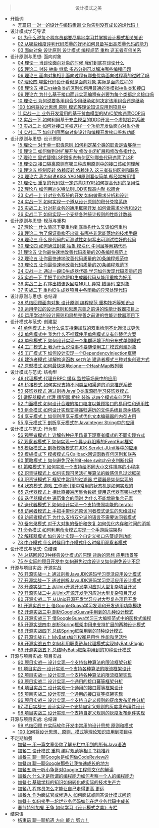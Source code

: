 > <center> 设计模式之美 </center>

* 开篇词
  * [开篇词 一对一的设计与编码集训 让你告别没有成长的烂代码！](god/jk_design_patterns/开篇词_一对一的设计与编码集训_让你告别没有成长的烂代码.md)
* 设计模式学习导读
  * [01 为什么说每个程序员都要尽早地学习并掌握设计模式相关知识](god/jk_design_patterns/01_为什么说每个程序员都要尽早地学习并掌握设计模式相关知识.md)
  * [02 从哪些维度评判代码质量的好坏如何具备写出高质量代码的能力](god/jk_design_patterns/02_从哪些维度评判代码质量的好坏如何具备写出高质量代码的能力.md)
  * [03 面向对象 设计原则 设计模式 编程规范 重构 这五者有何关系](god/jk_design_patterns/03_面向对象_设计原则_设计模式_编程规范_重构_这五者有何关系.md)
* 设计原则与思想: 面向对象
  * [04 理论一 当谈论面向对象的时候 我们到底在谈论什么](god/jk_design_patterns/04_理论一_当谈论面向对象的时候_我们到底在谈论什么.md)
  * [05 理论二 封装 抽象 继承 多态分别可以解决哪些编程问题](god/jk_design_patterns/05_理论二_封装_抽象_继承_多态分别可以解决哪些编程问题.md)
  * [06 理论三 面向对象相比面向过程有哪些优势面向过程真的过时了吗](god/jk_design_patterns/06_理论三_面向对象相比面向过程有哪些优势面向过程真的过时了吗.md)
  * [07 理论四 哪些代码设计看似是面向对象 实际是面向过程的](god/jk_design_patterns/07_理论四_哪些代码设计看似是面向对象_实际是面向过程的.md)
  * [08 理论五 接口vs抽象类的区别如何用普通的类模拟抽象类和接口](god/jk_design_patterns/08_理论五_接口vs抽象类的区别如何用普通的类模拟抽象类和接口.md)
  * [09 理论六 为什么基于接口而非实现编程有必要为每个类都定义接口吗](god/jk_design_patterns/09_理论六_为什么基于接口而非实现编程有必要为每个类都定义接口吗.md)
  * [10 理论七 为何说要多用组合少用继承如何决定该用组合还是继承](god/jk_design_patterns/10_理论七_为何说要多用组合少用继承如何决定该用组合还是继承.md)
  * [100 如何将设计思想 原则 模式等理论知识应用到项目中](god/jk_design_patterns/100_如何将设计思想_原则_模式等理论知识应用到项目中.md)
  * [11 实战一上 业务开发常用的基于贫血模型的MVC架构违背OOP吗](god/jk_design_patterns/11_实战一上_业务开发常用的基于贫血模型的MVC架构违背OOP吗.md)
  * [12 实战一下 如何利用基于充血模型的DDD开发一个虚拟钱包系统](god/jk_design_patterns/12_实战一下_如何利用基于充血模型的DDD开发一个虚拟钱包系统.md)
  * [13 实战二上 如何对接口鉴权这样一个功能开发做面向对象分析](god/jk_design_patterns/13_实战二上_如何对接口鉴权这样一个功能开发做面向对象分析.md)
  * [14 实战二下 如何利用面向对象设计和编程开发接口鉴权功能](god/jk_design_patterns/14_实战二下_如何利用面向对象设计和编程开发接口鉴权功能.md)
* 设计原则与思想: 设计原则
  * [15 理论一 对于单一职责原则 如何判定某个类的职责是否够单一](god/jk_design_patterns/15_理论一_对于单一职责原则_如何判定某个类的职责是否够单一.md)
  * [16 理论二 如何做到对扩展开放 修改关闭扩展和修改各指什么](god/jk_design_patterns/16_理论二_如何做到对扩展开放_修改关闭扩展和修改各指什么.md)
  * [17 理论三 里式替换LSP跟多态有何区别哪些代码违背了LSP](god/jk_design_patterns/17_理论三_里式替换LSP跟多态有何区别哪些代码违背了LSP.md)
  * [18 理论四 接口隔离原则有哪三种应用原则中的接口该如何理解](god/jk_design_patterns/18_理论四_接口隔离原则有哪三种应用原则中的接口该如何理解.md)
  * [19 理论五 控制反转 依赖反转 依赖注入 这三者有何区别和联系](god/jk_design_patterns/19_理论五_控制反转_依赖反转_依赖注入_这三者有何区别和联系.md)
  * [20 理论六 我为何说KISS YAGNI原则看似简单 却经常被用错](god/jk_design_patterns/20_理论六_我为何说KISS_YAGNI原则看似简单_却经常被用错.md)
  * [21 理论七 重复的代码就一定违背DRY吗如何提高代码的复用性](god/jk_design_patterns/21_理论七_重复的代码就一定违背DRY吗如何提高代码的复用性.md)
  * [22 理论八 如何用迪米特法则LOD实现高内聚 松耦合](god/jk_design_patterns/22_理论八_如何用迪米特法则LOD实现高内聚_松耦合.md)
  * [23 实战一上 针对业务系统的开发 如何做需求分析和设计](god/jk_design_patterns/23_实战一上_针对业务系统的开发_如何做需求分析和设计.md)
  * [24 实战一下 如何实现一个遵从设计原则的积分兑换系统](god/jk_design_patterns/24_实战一下_如何实现一个遵从设计原则的积分兑换系统.md)
  * [25 实战二上 针对非业务的通用框架开发 如何做需求分析和设计](god/jk_design_patterns/25_实战二上_针对非业务的通用框架开发_如何做需求分析和设计.md)
  * [26 实战二下 如何实现一个支持各种统计规则的性能计数器](god/jk_design_patterns/26_实战二下_如何实现一个支持各种统计规则的性能计数器.md)
* 设计原则与思想: 规范与重构
  * [27 理论一 什么情况下要重构到底重构什么又该如何重构](god/jk_design_patterns/27_理论一_什么情况下要重构到底重构什么又该如何重构.md)
  * [28 理论二 为了保证重构不出错 有哪些非常能落地的技术手段](god/jk_design_patterns/28_理论二_为了保证重构不出错_有哪些非常能落地的技术手段.md)
  * [29 理论三 什么是代码的可测试性如何写出可测试性好的代码](god/jk_design_patterns/29_理论三_什么是代码的可测试性如何写出可测试性好的代码.md)
  * [30 理论四 如何通过封装 抽象 模块化 中间层等解耦代码](god/jk_design_patterns/30_理论四_如何通过封装_抽象_模块化_中间层等解耦代码.md)
  * [31 理论五 让你最快速地改善代码质量的20条编程规范上](god/jk_design_patterns/31_理论五_让你最快速地改善代码质量的20条编程规范上.md)
  * [32 理论五 让你最快速地改善代码质量的20条编程规范中](god/jk_design_patterns/32_理论五_让你最快速地改善代码质量的20条编程规范中.md)
  * [33 理论五 让你最快速地改善代码质量的20条编程规范下](god/jk_design_patterns/33_理论五_让你最快速地改善代码质量的20条编程规范下.md)
  * [34 实战一上 通过一段ID生成器代码 学习如何发现代码质量问题](god/jk_design_patterns/34_实战一上_通过一段ID生成器代码_学习如何发现代码质量问题.md)
  * [35 实战一下 手把手带你将ID生成器代码从能用重构为好用](god/jk_design_patterns/35_实战一下_手把手带你将ID生成器代码从能用重构为好用.md)
  * [36 实战二上 程序出错该返回啥NULL 异常 错误码 空对象](god/jk_design_patterns/36_实战二上_程序出错该返回啥NULL_异常_错误码_空对象.md)
  * [37 实战二下 重构ID生成器项目中各函数的异常处理代码](god/jk_design_patterns/37_实战二下_重构ID生成器项目中各函数的异常处理代码.md)
* 设计原则与思想: 总结课
  * [38 总结回顾面向对象 设计原则 编程规范 重构技巧等知识点](god/jk_design_patterns/38_总结回顾面向对象_设计原则_编程规范_重构技巧等知识点.md)
  * [39 运用学过的设计原则和思想完善之前讲的性能计数器项目上](god/jk_design_patterns/39_运用学过的设计原则和思想完善之前讲的性能计数器项目上.md)
  * [40 运用学过的设计原则和思想完善之前讲的性能计数器项目下](god/jk_design_patterns/40_运用学过的设计原则和思想完善之前讲的性能计数器项目下.md)
* 设计模式与范式: 创建型
  * [41 单例模式上 为什么说支持懒加载的双重检测不比饿汉式更优](god/jk_design_patterns/41_单例模式上_为什么说支持懒加载的双重检测不比饿汉式更优.md)
  * [42 单例模式中 我为什么不推荐使用单例模式又有何替代方案](god/jk_design_patterns/42_单例模式中_我为什么不推荐使用单例模式又有何替代方案.md)
  * [43 单例模式下 如何设计实现一个集群环境下的分布式单例模式](god/jk_design_patterns/43_单例模式下_如何设计实现一个集群环境下的分布式单例模式.md)
  * [44 工厂模式上 我为什么说没事不要随便用工厂模式创建对象](god/jk_design_patterns/44_工厂模式上_我为什么说没事不要随便用工厂模式创建对象.md)
  * [45 工厂模式下 如何设计实现一个DependencyInjection框架](god/jk_design_patterns/45_工厂模式下_如何设计实现一个DependencyInjection框架.md)
  * [46 建造者模式 详解构造函数 set方法 建造者模式三种对象创建方式](god/jk_design_patterns/46_建造者模式_详解构造函数_set方法_建造者模式三种对象创建方式.md)
  * [47 原型模式 如何最快速地clone一个HashMap散列表](god/jk_design_patterns/47_原型模式_如何最快速地clone一个HashMap散列表.md)
* 设计模式与范式: 结构型
  * [48 代理模式 代理在RPC 缓存 监控等场景中的应用](god/jk_design_patterns/48_代理模式_代理在RPC_缓存_监控等场景中的应用.md)
  * [49 桥接模式 如何实现支持不同类型和渠道的消息推送系统](god/jk_design_patterns/49_桥接模式_如何实现支持不同类型和渠道的消息推送系统.md)
  * [50 装饰器模式 通过剖析JavaIO类库源码学习装饰器模式](god/jk_design_patterns/50_装饰器模式_通过剖析JavaIO类库源码学习装饰器模式.md)
  * [51 适配器模式 代理 适配器 桥接 装饰 这四个模式有何区别](god/jk_design_patterns/51_适配器模式_代理_适配器_桥接_装饰_这四个模式有何区别.md)
  * [52 门面模式 如何设计合理的接口粒度以兼顾接口的易用性和通用性](god/jk_design_patterns/52_门面模式_如何设计合理的接口粒度以兼顾接口的易用性和通用性.md)
  * [53 组合模式 如何设计实现支持递归遍历的文件系统目录树结构](god/jk_design_patterns/53_组合模式_如何设计实现支持递归遍历的文件系统目录树结构.md)
  * [54 享元模式上 如何利用享元模式优化文本编辑器的内存占用](god/jk_design_patterns/54_享元模式上_如何利用享元模式优化文本编辑器的内存占用.md)
  * [55 享元模式下 剖析享元模式在JavaInteger String中的应用](god/jk_design_patterns/55_享元模式下_剖析享元模式在JavaInteger_String中的应用.md)
* 设计模式与范式: 行为型
  * [56 观察者模式上 详解各种应用场景下观察者模式的不同实现方式](god/jk_design_patterns/56_观察者模式上_详解各种应用场景下观察者模式的不同实现方式.md)
  * [57 观察者模式下 如何实现一个异步非阻塞的EventBus框架](god/jk_design_patterns/57_观察者模式下_如何实现一个异步非阻塞的EventBus框架.md)
  * [58 模板模式上 剖析模板模式在JDK Servlet JUnit等中的应用](god/jk_design_patterns/58_模板模式上_剖析模板模式在JDK_Servlet_JUnit等中的应用.md)
  * [59 模板模式下 模板模式与Callback回调函数有何区别和联系](god/jk_design_patterns/59_模板模式下_模板模式与Callback回调函数有何区别和联系.md)
  * [60 策略模式上 如何避免冗长的if-else switch分支判断代码](god/jk_design_patterns/60_策略模式上_如何避免冗长的if-else_switch分支判断代码.md)
  * [61 策略模式下 如何实现一个支持给不同大小文件排序的小程序](god/jk_design_patterns/61_策略模式下_如何实现一个支持给不同大小文件排序的小程序.md)
  * [62 职责链模式上 如何实现可灵活扩展算法的敏感信息过滤框架](god/jk_design_patterns/62_职责链模式上_如何实现可灵活扩展算法的敏感信息过滤框架.md)
  * [63 职责链模式下 框架中常用的过滤器 拦截器是如何实现的](god/jk_design_patterns/63_职责链模式下_框架中常用的过滤器_拦截器是如何实现的.md)
  * [64 状态模式 游戏 工作流引擎中常用的状态机是如何实现的](god/jk_design_patterns/64_状态模式_游戏_工作流引擎中常用的状态机是如何实现的.md)
  * [65 迭代器模式上 相比直接遍历集合数据 使用迭代器有哪些优势](god/jk_design_patterns/65_迭代器模式上_相比直接遍历集合数据_使用迭代器有哪些优势.md)
  * [66 迭代器模式中 遍历集合的同时 为什么不能增删集合元素](god/jk_design_patterns/66_迭代器模式中_遍历集合的同时_为什么不能增删集合元素.md)
  * [67 迭代器模式下 如何设计实现一个支持快照功能的iterator](god/jk_design_patterns/67_迭代器模式下_如何设计实现一个支持快照功能的iterator.md)
  * [68 访问者模式上 手把手带你还原访问者模式诞生的思维过程](god/jk_design_patterns/68_访问者模式上_手把手带你还原访问者模式诞生的思维过程.md)
  * [69 访问者模式下 为什么支持双分派的语言不需要访问者模式](god/jk_design_patterns/69_访问者模式下_为什么支持双分派的语言不需要访问者模式.md)
  * [70 备忘录模式 对于大对象的备份和恢复 如何优化内存和时间的消耗](god/jk_design_patterns/70_备忘录模式_对于大对象的备份和恢复_如何优化内存和时间的消耗.md)
  * [71 命令模式 如何利用命令模式实现一个手游后端架构](god/jk_design_patterns/71_命令模式_如何利用命令模式实现一个手游后端架构.md)
  * [72 解释器模式 如何设计实现一个自定义接口告警规则功能](god/jk_design_patterns/72_解释器模式_如何设计实现一个自定义接口告警规则功能.md)
  * [73 中介模式 什么时候用中介模式什么时候用观察者模式](god/jk_design_patterns/73_中介模式_什么时候用中介模式什么时候用观察者模式.md)
* 设计模式与范式: 总结课
  * [74 总结回顾23种经典设计模式的原理 背后的思想 应用场景等](god/jk_design_patterns/74_总结回顾23种经典设计模式的原理_背后的思想_应用场景等.md)
  * [75 在实际的项目开发中 如何避免过度设计又如何避免设计不足](god/jk_design_patterns/75_在实际的项目开发中_如何避免过度设计又如何避免设计不足.md)
* 开源与项目实战: 开源实战
  * [76 开源实战一上 通过剖析JavaJDK源码学习灵活应用设计模式](god/jk_design_patterns/76_开源实战一上_通过剖析JavaJDK源码学习灵活应用设计模式.md)
  * [77 开源实战一下 通过剖析JavaJDK源码学习灵活应用设计模式](god/jk_design_patterns/77_开源实战一下_通过剖析JavaJDK源码学习灵活应用设计模式.md)
  * [78 开源实战二上 从Unix开源开发学习应对大型复杂项目开发](god/jk_design_patterns/78_开源实战二上_从Unix开源开发学习应对大型复杂项目开发.md)
  * [79 开源实战二中 从Unix开源开发学习应对大型复杂项目开发](god/jk_design_patterns/79_开源实战二中_从Unix开源开发学习应对大型复杂项目开发.md)
  * [80 开源实战二下 从Unix开源开发学习应对大型复杂项目开发](god/jk_design_patterns/80_开源实战二下_从Unix开源开发学习应对大型复杂项目开发.md)
  * [81 开源实战三上 借GoogleGuava学习发现和开发通用功能模块](god/jk_design_patterns/81_开源实战三上_借GoogleGuava学习发现和开发通用功能模块.md)
  * [82 开源实战三中 剖析GoogleGuava中用到的几种设计模式](god/jk_design_patterns/82_开源实战三中_剖析GoogleGuava中用到的几种设计模式.md)
  * [83 开源实战三下 借GoogleGuava学习三大编程范式中的函数式编程](god/jk_design_patterns/83_开源实战三下_借GoogleGuava学习三大编程范式中的函数式编程.md)
  * [85 开源实战四中 剖析Spring框架中用来支持扩展的两种设计模式](god/jk_design_patterns/85_开源实战四中_剖析Spring框架中用来支持扩展的两种设计模式.md)
  * [86 开源实战四下 总结Spring框架用到的11种设计模式](god/jk_design_patterns/86_开源实战四下_总结Spring框架用到的11种设计模式.md)
  * [87 开源实战五上 MyBatis如何权衡易用性 性能和灵活性](god/jk_design_patterns/87_开源实战五上_MyBatis如何权衡易用性_性能和灵活性.md)
  * [88 开源实战五中 如何利用职责链与代理模式实现MyBatisPlugin](god/jk_design_patterns/88_开源实战五中_如何利用职责链与代理模式实现MyBatisPlugin.md)
  * [89 开源实战五下 总结MyBatis框架中用到的10种设计模式](god/jk_design_patterns/89_开源实战五下_总结MyBatis框架中用到的10种设计模式.md)
* 开源与项目实战: 项目实战
  * [90 项目实战一 设计实现一个支持各种算法的限流框架分析](god/jk_design_patterns/90_项目实战一_设计实现一个支持各种算法的限流框架分析.md)
  * [91 项目实战一 设计实现一个支持各种算法的限流框架设计](god/jk_design_patterns/91_项目实战一_设计实现一个支持各种算法的限流框架设计.md)
  * [92 项目实战一 设计实现一个支持各种算法的限流框架实现](god/jk_design_patterns/92_项目实战一_设计实现一个支持各种算法的限流框架实现.md)
  * [93 项目实战二 设计实现一个通用的接口幂等框架分析](god/jk_design_patterns/93_项目实战二_设计实现一个通用的接口幂等框架分析.md)
  * [94 项目实战二 设计实现一个通用的接口幂等框架设计](god/jk_design_patterns/94_项目实战二_设计实现一个通用的接口幂等框架设计.md)
  * [95 项目实战二 设计实现一个通用的接口幂等框架实现](god/jk_design_patterns/95_项目实战二_设计实现一个通用的接口幂等框架实现.md)
  * [96 项目实战三 设计实现一个支持自定义规则的灰度发布组件分析](god/jk_design_patterns/96_项目实战三_设计实现一个支持自定义规则的灰度发布组件分析.md)
  * [97 项目实战三 设计实现一个支持自定义规则的灰度发布组件设计](god/jk_design_patterns/97_项目实战三_设计实现一个支持自定义规则的灰度发布组件设计.md)
  * [98 项目实战三 设计实现一个支持自定义规则的灰度发布组件实现](god/jk_design_patterns/98_项目实战三_设计实现一个支持自定义规则的灰度发布组件实现.md)
* 开源与项目实战: 总结课
  * [99 总结回顾 在实际软件开发中常用的设计思想 原则和模式](god/jk_design_patterns/99_总结回顾_在实际软件开发中常用的设计思想_原则和模式.md)
  * [100  如何将设计思想、原则、模式等理论知识应用到项目中](god/jk_design_patterns/100_如何将设计思想_原则_模式等理论知识应用到项目中.md)
* 不定期加餐
  * [加餐一 用一篇文章带你了解专栏中用到的所有Java语法](god/jk_design_patterns/加餐一_用一篇文章带你了解专栏中用到的所有Java语法.md)
  * [加餐二 设计模式 重构 编程规范等相关书籍推荐](god/jk_design_patterns/加餐二_设计模式_重构_编程规范等相关书籍推荐.md)
  * [加餐三 聊一聊Google是如何做CodeReview的](god/jk_design_patterns/加餐三_聊一聊Google是如何做CodeReview的.md)
  * [加餐四 聊一聊Google那些让我快速成长的地方](god/jk_design_patterns/加餐四_聊一聊Google那些让我快速成长的地方.md)
  * [加餐五 听一听小争哥对Google工程师文化的解读](god/jk_design_patterns/加餐五_听一听小争哥对Google工程师文化的解读.md)
  * [加餐六 什么才是所谓的编程能力如何考察一个人的编程能力](god/jk_design_patterns/加餐六_什么才是所谓的编程能力如何考察一个人的编程能力.md)
  * [加餐七 基础学科的知识如何转化成实际的技术生产力](god/jk_design_patterns/加餐七_基础学科的知识如何转化成实际的技术生产力.md)
  * [加餐八 程序员怎么才能让自己走得更高 更远](god/jk_design_patterns/加餐八_程序员怎么才能让自己走得更高_更远.md)
  * [加餐九 作为面试官或候选人 如何面试或回答设计模式问题](god/jk_design_patterns/加餐九_作为面试官或候选人_如何面试或回答设计模式问题.md)
  * [加餐十 如何接手一坨烂业务代码如何在烂业务代码中成长](god/jk_design_patterns/加餐十_如何接手一坨烂业务代码如何在烂业务代码中成长.md)
  * [春节特别加餐 王争 如何学习《设计模式之美》专栏](god/jk_design_patterns/春节特别加餐_王争_如何学习《设计模式之美》专栏.md)
* 结束语
  * [结束语 聊一聊机遇 方向 能力 努力！](god/jk_design_patterns/结束语_聊一聊机遇_方向_能力_努力！.md)
